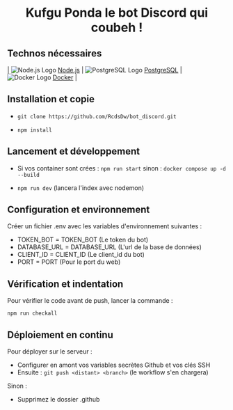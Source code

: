 <div align="center">

# Kufgu Ponda le bot Discord qui coubeh !

</div>

## Technos nécessaires

| ![Node.js Logo](https://www.vectorlogo.zone/logos/nodejs/nodejs-icon.svg) [Node.js](https://nodejs.org/fr/download/package-manager)
| ![PostgreSQL Logo](https://www.vectorlogo.zone/logos/postgresql/postgresql-icon.svg) [PostgreSQL](https://www.postgresql.org/download/)
| ![Docker Logo](https://www.vectorlogo.zone/logos/docker/docker-icon.svg) [Docker](https://docs.docker.com/engine/install/) |

## Installation et copie

- ```git clone https://github.com/RcdsDw/bot_discord.git```

- ```npm install```

## Lancement et développement

- Si vos container sont crées : ```npm run start``` sinon : ```docker compose up -d --build```

- ```npm run dev``` (lancera l'index avec nodemon)

## Configuration et environnement

Créer un fichier .env avec les variables d'environnement suivantes :

- TOKEN_BOT = TOKEN_BOT (Le token du bot)
- DATABASE_URL = DATABASE_URL (L'url de la base de données)
- CLIENT_ID = CLIENT_ID (Le client_id du bot)
- PORT = PORT (Pour le port du web)

## Vérification et indentation

Pour vérifier le code avant de push, lancer la commande :

```npm run checkall```

## Déploiement en continu

Pour déployer sur le serveur :

- Configurer en amont vos variables secrètes Github et vos clés SSH
- Ensuite : ```git push <distant> <branch>``` (le workflow s'en chargera)

Sinon :

- Supprimez le dossier .github
